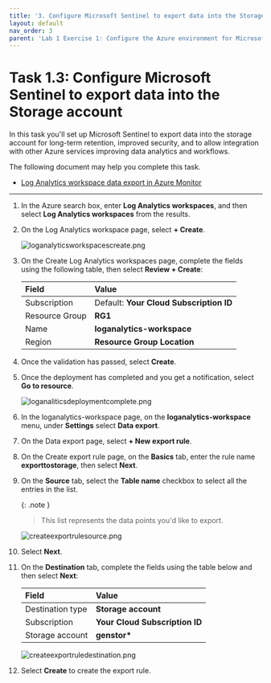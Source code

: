 ```yaml
---
title: '3. Configure Microsoft Sentinel to export data into the Storage account'
layout: default
nav_order: 3
parent: 'Lab 1 Exercise 1: Configure the Azure environment for Microsoft Sentinel'
---
```


# Task 1.3: Configure Microsoft Sentinel to export data into the Storage account

In this task you'll set up Microsoft Sentinel to export data into the storage account for long-term retention, improved security, and to allow integration with other Azure services improving data analytics and workflows.

The following document may help you complete this task.

- [Log Analytics workspace data export in Azure Monitor](https://learn.microsoft.com/en-us/azure/azure-monitor/logs/logs-data-export?tabs=portal)  

---

1. In the Azure search box, enter **Log Analytics workspaces**, and then select **Log Analytics workspaces** from the results.

1. On the Log Analytics workspace page, select **+ Create**.

    ![loganalyticsworkspacescreate.png](../media/loganalyticsworkspacescreate.png)

1. On the Create Log Analytics workspaces page, complete the fields using the following table, then select **Review + Create**:

    | Field | Value |
    |:-----|:-----|
    | Subscription | Default: **Your Cloud Subscription ID** |
    | Resource Group | **RG1** |
    | Name | **loganalytics-workspace** |
    | Region | **Resource Group Location** |

1. Once the validation has passed, select **Create**.

1. Once the deployment has completed and you get a notification, select **Go to resource**.

    ![loganaliticsdeploymentcomplete.png](../media/loganaliticsdeploymentcomplete.png)

1. In the loganalytics-workspace page, on the **loganalytics-workspace** menu, under **Settings** select **Data export**.

1. On the Data export page, select **+ New export rule**.

1. On the Create export rule page, on the **Basics** tab, enter the rule name **exporttostorage**, then select **Next**.

1. On the **Source** tab, select the **Table name** checkbox to select all the entries in the list.

    {: .note }
    > This list represents the data points you'd like to export.

    ![createexportrulesource.png](../media/createexportrulesource.png)

1. Select **Next**.

1. On the **Destination** tab, complete the fields using the table below and then select **Next**:

    | Field | Value |
    |:-----|:-----|
    | Destination type | **Storage account** |
    | Subscription | **Your Cloud Subscription ID** |
    | Storage account | **genstor\*** |

    ![createexportruledestination.png](../media/createexportruledestination.png)

1. Select **Create** to create the export rule.
